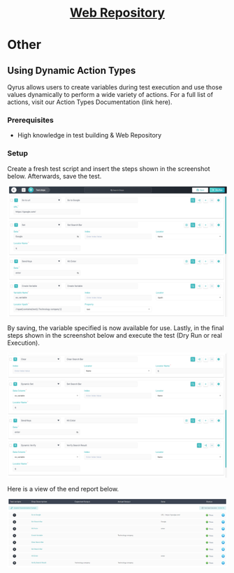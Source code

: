 <h1 style="text-align: center; text-decoration:underline; font-weight: bold;">Web Repository</h1>

# Other
## Using Dynamic Action Types <!-- {docsify-ignore} --> 
Qyrus allows users to create variables during test execution and use those values dynamically to perform a wide variety of actions. For a full list of actions, visit our Action Types Documentation (link here).

### Prerequisites
- High knowledge in test building & Web Repository

### Setup
Create a fresh test script and insert the steps shown in the screenshot below. Afterwards, save the test.

![Dynamic Action Types 1](../../_media/_webimages/Aspose.Words.404e87e9-6ed7-4fc7-ac81-b7d471d1c9f8.122.png)

By saving, the variable specified is now available for use. Lastly, in the final steps shown in the screenshot below and execute the test (Dry Run or real Execution).

![Dynamic Action Types 2](../../_media/_webimages/Aspose.Words.404e87e9-6ed7-4fc7-ac81-b7d471d1c9f8.123.png)

Here is a view of the end report below.

![Dynamic Action Types 3](../../_media/_webimages/Aspose.Words.404e87e9-6ed7-4fc7-ac81-b7d471d1c9f8.124.png)